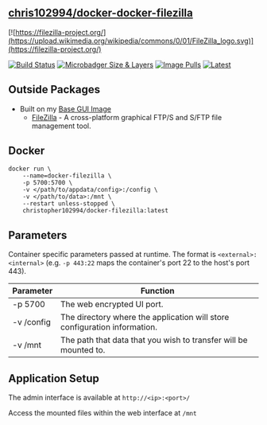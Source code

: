 ## [chris102994/docker-docker-filezilla](https://github.com/chris102994/docker-filezilla)

[![https://filezilla-project.org/](https://upload.wikimedia.org/wikipedia/commons/0/01/FileZilla_logo.svg)](https://filezilla-project.org/)

[![Build Status](https://travis-ci.com/chris102994/docker-filezilla.svg?branch=master)](https://travis-ci.com/chris102994/docker-filezilla)
[![Microbadger Size & Layers](https://images.microbadger.com/badges/image/christopher102994/docker-filezilla.svg)](https://microbadger.com/images/christopher102994/docker-filezilla "Get your own image badge on microbadger.com")
 [![Image Pulls](https://img.shields.io/docker/pulls/christopher102994/docker-filezilla)](https://hub.docker.com/repository/docker/christopher102994/docker-filezilla)
 [![Latest](https://images.microbadger.com/badges/version/christopher102994/docker-filezilla:latest.svg)](https://microbadger.com/images/christopher102994/docker-filezilla:latest "Get your own version badge on microbadger.com")


## Outside Packages
* Built on my [Base GUI Image](https://github.com/chris102994/docker-base-image-gui)
  * [FileZilla](https://filezilla-project.org/) - A cross-platform graphical FTP/S and S/FTP file management tool.

## Docker
```
docker run \
	--name=docker-filezilla \
	-p 5700:5700 \
	-v </path/to/appdata/config>:/config \
  	-v </path/to/data>:/mnt \
	--restart unless-stopped \
	christopher102994/docker-filezilla:latest
```

## Parameters
Container specific parameters passed at runtime. The format is `<external>:<internal>` (e.g. `-p 443:22` maps the container's port 22 to the host's port 443).

| Parameter | Function |
| -------- | -------- |
| -p 5700 | The web encrypted UI port. |
| -v /config | The directory where the application will store configuration information. |
| -v /mnt | The path that data that you wish to transfer will be mounted to. |

## Application Setup

The admin interface is available at `http://<ip>:<port>/`

Access the mounted files within the web interface at `/mnt`
